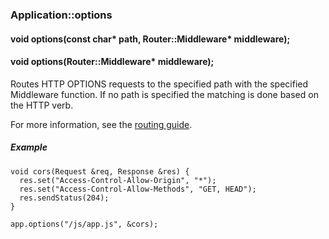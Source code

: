 <h3 id='app-options'>Application::options</h3>
<h4 class='variant'>void options(const char* path, Router::Middleware* middleware);</h4>
<h4 class='variant'>void options(Router::Middleware* middleware);</h4>

Routes HTTP OPTIONS requests to the specified path with the specified Middleware function. If no path is specified the matching is done based on the HTTP verb.

For more information, see the [routing guide](/guide/routing.html).

##### Example

```arduino
void cors(Request &req, Response &res) {
  res.set("Access-Control-Allow-Origin", "*");
  res.set("Access-Control-Allow-Methods", "GET, HEAD");
  res.sendStatus(204);
}

app.options("/js/app.js", &cors);
```
